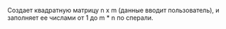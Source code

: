 Создает квадратную матрицу n x m (данные вводит пользователь), и заполняет ее числами от 1 до m * n по сперали. 
